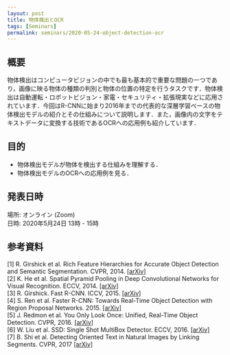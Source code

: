 ```yaml
---
layout: post
title: 物体検出とOCR
tags: [Seminars]
permalink: seminars/2020-05-24-object-detection-ocr
---
```


## 概要
物体検出はコンピュータビジョンの中でも最も基本的で重要な問題の一つであり，画像に映る物体の種類の判別と物体の位置の特定を行うタスクです．物体検出は自動運転・ロボットビジョン・家電・セキュリティ・拡張現実などに応用されています．今回はR-CNNに始まり2016年までの代表的な深層学習ベースの物体検出モデルの紹介とその仕組みについて説明します．また，画像内の文字をテキストデータに変換する技術であるOCRへの応用例も紹介しています．

## 目的
- 物体検出モデルが物体を検出する仕組みを理解する．
- 物体検出モデルのOCRへの応用例を見る．

## 発表日時
場所: オンライン (Zoom) \
日時: 2020年5月24日 13時 - 15時

## 参考資料
[1] R. Girshick et al. Rich Feature Hierarchies for Accurate Object Detection and Semantic Segmentation. CVPR, 2014. [[arXiv]](https://arxiv.org/abs/1311.2524) \
[2] K. He et al. Spatial Pyramid Pooling in Deep Convolutional Networks for Visual Recognition. ECCV, 2014. [[arXiv]](https://arxiv.org/abs/1406.4729) \
[3] R. Girshick. Fast R-CNN. ICCV, 2015. [[arXiv]](https://arxiv.org/abs/1504.08083) \
[4] S. Ren et al. Faster R-CNN: Towards Real-Time Object Detection with Region Proposal Networks. 2015. [[arXiv]](https://arxiv.org/abs/1506.01497) \
[5] J. Redmon et al. You Only Look Once: Unified, Real-Time Object Detection. CVPR, 2016. [[arXiv]](https://arxiv.org/abs/1506.02640) \
[6] W. Liu et al. SSD: Single Shot MultiBox Detector. ECCV, 2016. [[arXiv]](https://arxiv.org/abs/1512.02325) \
[7] B. Shi et al. Detecting Oriented Text in Natural Images by Linking Segments. CVPR, 2017 [[arXiv]](https://arxiv.org/abs/1703.06520)